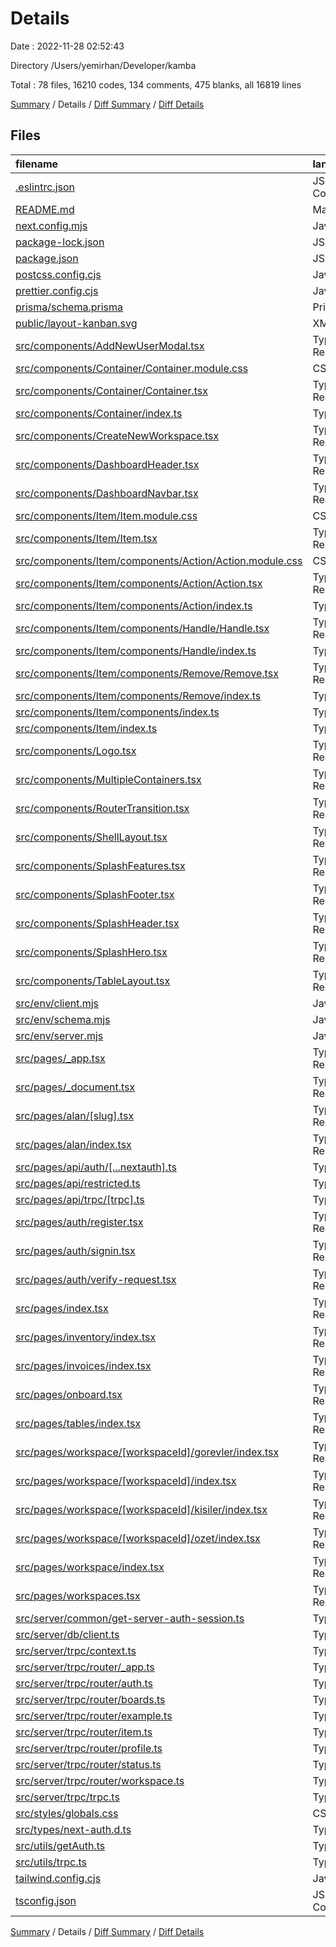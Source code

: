 # Details

Date : 2022-11-28 02:52:43

Directory /Users/yemirhan/Developer/kamba

Total : 78 files,  16210 codes, 134 comments, 475 blanks, all 16819 lines

[Summary](results.md) / Details / [Diff Summary](diff.md) / [Diff Details](diff-details.md)

## Files
| filename | language | code | comment | blank | total |
| :--- | :--- | ---: | ---: | ---: | ---: |
| [.eslintrc.json](/.eslintrc.json) | JSON with Comments | 11 | 0 | 1 | 12 |
| [README.md](/README.md) | Markdown | 17 | 0 | 11 | 28 |
| [next.config.mjs](/next.config.mjs) | JavaScript | 10 | 6 | 2 | 18 |
| [package-lock.json](/package-lock.json) | JSON | 12,117 | 0 | 1 | 12,118 |
| [package.json](/package.json) | JSON | 72 | 0 | 1 | 73 |
| [postcss.config.cjs](/postcss.config.cjs) | JavaScript | 8 | 0 | 1 | 9 |
| [prettier.config.cjs](/prettier.config.cjs) | JavaScript | 3 | 1 | 1 | 5 |
| [prisma/schema.prisma](/prisma/schema.prisma) | Prisma | 124 | 7 | 17 | 148 |
| [public/layout-kanban.svg](/public/layout-kanban.svg) | XML | 7 | 0 | 3 | 10 |
| [src/components/AddNewUserModal.tsx](/src/components/AddNewUserModal.tsx) | TypeScript React | 72 | 0 | 3 | 75 |
| [src/components/Container/Container.module.css](/src/components/Container/Container.module.css) | CSS | 88 | 0 | 16 | 104 |
| [src/components/Container/Container.tsx](/src/components/Container/Container.tsx) | TypeScript React | 76 | 1 | 6 | 83 |
| [src/components/Container/index.ts](/src/components/Container/index.ts) | TypeScript | 2 | 0 | 1 | 3 |
| [src/components/CreateNewWorkspace.tsx](/src/components/CreateNewWorkspace.tsx) | TypeScript React | 42 | 0 | 2 | 44 |
| [src/components/DashboardHeader.tsx](/src/components/DashboardHeader.tsx) | TypeScript React | 151 | 0 | 18 | 169 |
| [src/components/DashboardNavbar.tsx](/src/components/DashboardNavbar.tsx) | TypeScript React | 104 | 0 | 15 | 119 |
| [src/components/Item/Item.module.css](/src/components/Item/Item.module.css) | CSS | 125 | 1 | 20 | 146 |
| [src/components/Item/Item.tsx](/src/components/Item/Item.tsx) | TypeScript React | 147 | 0 | 8 | 155 |
| [src/components/Item/components/Action/Action.module.css](/src/components/Item/components/Action/Action.module.css) | CSS | 43 | 0 | 8 | 51 |
| [src/components/Item/components/Action/Action.tsx](/src/components/Item/components/Action/Action.tsx) | TypeScript React | 30 | 1 | 4 | 35 |
| [src/components/Item/components/Action/index.ts](/src/components/Item/components/Action/index.ts) | TypeScript | 2 | 0 | 1 | 3 |
| [src/components/Item/components/Handle/Handle.tsx](/src/components/Item/components/Handle/Handle.tsx) | TypeScript React | 18 | 1 | 3 | 22 |
| [src/components/Item/components/Handle/index.ts](/src/components/Item/components/Handle/index.ts) | TypeScript | 1 | 0 | 1 | 2 |
| [src/components/Item/components/Remove/Remove.tsx](/src/components/Item/components/Remove/Remove.tsx) | TypeScript React | 17 | 0 | 3 | 20 |
| [src/components/Item/components/Remove/index.ts](/src/components/Item/components/Remove/index.ts) | TypeScript | 1 | 0 | 1 | 2 |
| [src/components/Item/components/index.ts](/src/components/Item/components/index.ts) | TypeScript | 3 | 0 | 1 | 4 |
| [src/components/Item/index.ts](/src/components/Item/index.ts) | TypeScript | 2 | 0 | 1 | 3 |
| [src/components/Logo.tsx](/src/components/Logo.tsx) | TypeScript React | 16 | 0 | 2 | 18 |
| [src/components/MultipleContainers.tsx](/src/components/MultipleContainers.tsx) | TypeScript React | 641 | 22 | 74 | 737 |
| [src/components/RouterTransition.tsx](/src/components/RouterTransition.tsx) | TypeScript React | 23 | 1 | 5 | 29 |
| [src/components/ShellLayout.tsx](/src/components/ShellLayout.tsx) | TypeScript React | 48 | 0 | 2 | 50 |
| [src/components/SplashFeatures.tsx](/src/components/SplashFeatures.tsx) | TypeScript React | 113 | 0 | 13 | 126 |
| [src/components/SplashFooter.tsx](/src/components/SplashFooter.tsx) | TypeScript React | 49 | 0 | 9 | 58 |
| [src/components/SplashHeader.tsx](/src/components/SplashHeader.tsx) | TypeScript React | 274 | 0 | 24 | 298 |
| [src/components/SplashHero.tsx](/src/components/SplashHero.tsx) | TypeScript React | 78 | 0 | 13 | 91 |
| [src/components/TableLayout.tsx](/src/components/TableLayout.tsx) | TypeScript React | 69 | 0 | 5 | 74 |
| [src/env/client.mjs](/src/env/client.mjs) | JavaScript | 27 | 2 | 7 | 36 |
| [src/env/schema.mjs](/src/env/schema.mjs) | JavaScript | 24 | 21 | 4 | 49 |
| [src/env/server.mjs](/src/env/server.mjs) | JavaScript | 17 | 5 | 6 | 28 |
| [src/pages/_app.tsx](/src/pages/_app.tsx) | TypeScript React | 38 | 1 | 5 | 44 |
| [src/pages/_document.tsx](/src/pages/_document.tsx) | TypeScript React | 17 | 0 | 3 | 20 |
| [src/pages/alan/[slug].tsx](/src/pages/alan/%5Bslug%5D.tsx) | TypeScript React | 14 | 0 | 4 | 18 |
| [src/pages/alan/index.tsx](/src/pages/alan/index.tsx) | TypeScript React | 7 | 0 | 2 | 9 |
| [src/pages/api/auth/[...nextauth].ts](/src/pages/api/auth/%5B...nextauth%5D.ts) | TypeScript | 111 | 14 | 8 | 133 |
| [src/pages/api/restricted.ts](/src/pages/api/restricted.ts) | TypeScript | 17 | 0 | 5 | 22 |
| [src/pages/api/trpc/[trpc].ts](/src/pages/api/trpc/%5Btrpc%5D.ts) | TypeScript | 14 | 1 | 3 | 18 |
| [src/pages/auth/register.tsx](/src/pages/auth/register.tsx) | TypeScript React | 113 | 0 | 15 | 128 |
| [src/pages/auth/signin.tsx](/src/pages/auth/signin.tsx) | TypeScript React | 112 | 0 | 11 | 123 |
| [src/pages/auth/verify-request.tsx](/src/pages/auth/verify-request.tsx) | TypeScript React | 20 | 0 | 1 | 21 |
| [src/pages/index.tsx](/src/pages/index.tsx) | TypeScript React | 25 | 0 | 6 | 31 |
| [src/pages/inventory/index.tsx](/src/pages/inventory/index.tsx) | TypeScript React | 12 | 0 | 5 | 17 |
| [src/pages/invoices/index.tsx](/src/pages/invoices/index.tsx) | TypeScript React | 9 | 0 | 3 | 12 |
| [src/pages/onboard.tsx](/src/pages/onboard.tsx) | TypeScript React | 85 | 0 | 6 | 91 |
| [src/pages/tables/index.tsx](/src/pages/tables/index.tsx) | TypeScript React | 9 | 0 | 4 | 13 |
| [src/pages/workspace/[workspaceId]/gorevler/index.tsx](/src/pages/workspace/%5BworkspaceId%5D/gorevler/index.tsx) | TypeScript React | 23 | 0 | 3 | 26 |
| [src/pages/workspace/[workspaceId]/index.tsx](/src/pages/workspace/%5BworkspaceId%5D/index.tsx) | TypeScript React | 107 | 0 | 9 | 116 |
| [src/pages/workspace/[workspaceId]/kisiler/index.tsx](/src/pages/workspace/%5BworkspaceId%5D/kisiler/index.tsx) | TypeScript React | 66 | 0 | 3 | 69 |
| [src/pages/workspace/[workspaceId]/ozet/index.tsx](/src/pages/workspace/%5BworkspaceId%5D/ozet/index.tsx) | TypeScript React | 10 | 0 | 4 | 14 |
| [src/pages/workspace/index.tsx](/src/pages/workspace/index.tsx) | TypeScript React | 21 | 0 | 3 | 24 |
| [src/pages/workspaces.tsx](/src/pages/workspaces.tsx) | TypeScript React | 148 | 1 | 6 | 155 |
| [src/server/common/get-server-auth-session.ts](/src/server/common/get-server-auth-session.ts) | TypeScript | 9 | 4 | 2 | 15 |
| [src/server/db/client.ts](/src/server/db/client.ts) | TypeScript | 14 | 1 | 5 | 20 |
| [src/server/trpc/context.ts](/src/server/trpc/context.ts) | TypeScript | 22 | 10 | 8 | 40 |
| [src/server/trpc/router/_app.ts](/src/server/trpc/router/_app.ts) | TypeScript | 16 | 1 | 3 | 20 |
| [src/server/trpc/router/auth.ts](/src/server/trpc/router/auth.ts) | TypeScript | 9 | 0 | 2 | 11 |
| [src/server/trpc/router/boards.ts](/src/server/trpc/router/boards.ts) | TypeScript | 90 | 0 | 2 | 92 |
| [src/server/trpc/router/example.ts](/src/server/trpc/router/example.ts) | TypeScript | 11 | 0 | 3 | 14 |
| [src/server/trpc/router/item.ts](/src/server/trpc/router/item.ts) | TypeScript | 132 | 0 | 4 | 136 |
| [src/server/trpc/router/profile.ts](/src/server/trpc/router/profile.ts) | TypeScript | 33 | 0 | 1 | 34 |
| [src/server/trpc/router/status.ts](/src/server/trpc/router/status.ts) | TypeScript | 51 | 0 | 1 | 52 |
| [src/server/trpc/router/workspace.ts](/src/server/trpc/router/workspace.ts) | TypeScript | 54 | 0 | 3 | 57 |
| [src/server/trpc/trpc.ts](/src/server/trpc/trpc.ts) | TypeScript | 22 | 11 | 7 | 40 |
| [src/styles/globals.css](/src/styles/globals.css) | CSS | 3 | 0 | 1 | 4 |
| [src/types/next-auth.d.ts](/src/types/next-auth.d.ts) | TypeScript | 13 | 3 | 2 | 18 |
| [src/utils/getAuth.ts](/src/utils/getAuth.ts) | TypeScript | 23 | 0 | 2 | 25 |
| [src/utils/trpc.ts](/src/utils/trpc.ts) | TypeScript | 30 | 8 | 5 | 43 |
| [tailwind.config.cjs](/tailwind.config.cjs) | JavaScript | 7 | 1 | 1 | 9 |
| [tsconfig.json](/tsconfig.json) | JSON with Comments | 21 | 9 | 0 | 30 |

[Summary](results.md) / Details / [Diff Summary](diff.md) / [Diff Details](diff-details.md)